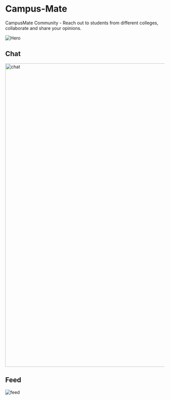 # Campus-Mate
CampusMate Community - Reach out to students from different colleges, collaborate and share your opinions.

![Hero](https://user-images.githubusercontent.com/70439799/145563575-db45a4e1-176f-40e0-8bbe-d8b278eb8bd3.jpg)

## Chat
<img width="960" alt="chat" src="https://user-images.githubusercontent.com/70439799/145563648-9daf7f52-cf5c-4403-8ecc-756f9da27b06.png">

## Feed
![feed](https://user-images.githubusercontent.com/70439799/145702733-3f916d9e-1fa9-4bb8-9177-48772fd5fe3e.png)
